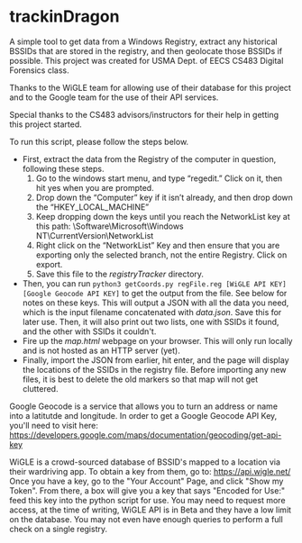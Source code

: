 # trackinDragon

A simple tool to get data from a Windows Registry, extract any historical BSSIDs that are stored in the registry, and then geolocate those BSSIDs if possible. This project was created for USMA Dept. of EECS CS483 Digital Forensics class.

Thanks to the WiGLE team for allowing use of their database for this project and to the Google team for the use of their API services.

Special thanks to the CS483 advisors/instructors for their help in getting this project started.

To run this script, please follow the steps below. 
* First, extract the data from the Registry of the computer in question, following these steps.
    1. Go to the windows start menu, and type “regedit.” Click on it, then hit yes when you are prompted.
    2. Drop down the “Computer” key if it isn’t already, and then drop down the “HKEY_LOCAL_MACHINE”
    3. Keep dropping down the keys until you reach the NetworkList key at this path: \Software\Microsoft\Windows NT\CurrentVersion\NetworkList 
    4. Right click on the “NetworkList” Key and then ensure that you are exporting only the selected branch, not the entire Registry. Click on export.
    5. Save this file to the _registryTracker_ directory.
* Then, you can run `python3 getCoords.py regFile.reg [WiGLE API KEY] [Google Geocode API KEY]` to get the output from the file. See below for notes on these keys. This will output a JSON with all the data you need, which is the input filename concatenated with _data.json_. Save this for later use. Then, it will also print out two lists, one with SSIDs it found, and the other with SSIDs it couldn't.
* Fire up the _map.html_ webpage on your browser. This will only run locally and is not hosted as an HTTP server (yet).
* Finally, import the JSON from earlier, hit enter, and the page will display the locations of the SSIDs in the registry file. Before importing any new files, it is best to delete the old markers so that map will not get cluttered.

Google Geocode is a service that allows you to turn an address or name into a latitutde and longitude. In order to get a Google Geocode API Key, you'll need to visit here: https://developers.google.com/maps/documentation/geocoding/get-api-key

WiGLE is a crowd-sourced database of BSSID's mapped to a location via their wardriving app. To obtain a key from them, go to: https://api.wigle.net/
Once you have a key, go to the "Your Account" Page, and click "Show my Token". From there, a box will give you a key that says "Encoded for Use:" feed this key into the python script for use. You may need to request more access, at the time of writing, WiGLE API is in Beta and they have a low limit on the database. You may not even have enough queries to perform a full check on a single registry.
